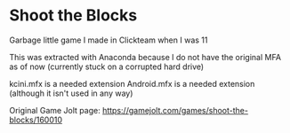 # Shoot the Blocks

Garbage little game I made in Clickteam when I was 11

This was extracted with Anaconda because I do not have the original MFA as of now (currently stuck on a corrupted hard drive)

kcini.mfx is a needed extension
Android.mfx is a needed extension (although it isn't used in any way)

Original Game Jolt page: https://gamejolt.com/games/shoot-the-blocks/160010
